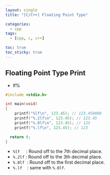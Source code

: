 ```yaml
---
layout: single
title: "[C/C++] Floating Point Type"

categories:
  - cpp
tags:
  - [cpp, c, c++]

toc: true
toc_sticky: true
---
```


## Floating Point Type Print
- lf%
```c++
#include <stdio.h>

int main(void)
{  
    printf("%lf\n", 123.45); // 123.450000
    printf("%.2lf\n", 123.45); // 123.45
    printf("%.0lf\n", 123.45); // 123
    printf("%.lf\n", 123.45); // 123

  return 0;
}
```
- `%lf` &nbsp;&nbsp;&nbsp; : Round off to the 7th decimal place.
- `%.2lf` : Round off to the 3th decimal place.
- `%.0lf` &nbsp;: Round off to the first decimal place.
- `%.lf`  &nbsp;&nbsp;&nbsp;: same with `%.0lf`.

